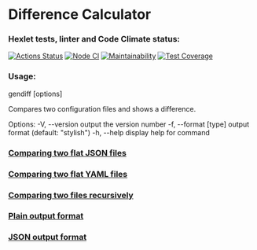 # Difference Calculator
### Hexlet tests, linter and Code Climate status:
[![Actions Status](https://github.com/ScreamStarIT/frontend-project-lvl2/workflows/hexlet-check/badge.svg)](https://github.com/ScreamStarIT/frontend-project-lvl2/actions)
[![Node CI](https://github.com/ScreamStarIT/frontend-project-lvl2/actions/workflows/nodejs.yml/badge.svg)](https://github.com/ScreamStarIT/frontend-project-lvl2/actions/workflows/nodejs.yml)
[![Maintainability](https://api.codeclimate.com/v1/badges/a36372ef7e7777842ded/maintainability)](https://codeclimate.com/github/ScreamStarIT/frontend-project-lvl2/maintainability)
[![Test Coverage](https://api.codeclimate.com/v1/badges/a36372ef7e7777842ded/test_coverage)](https://codeclimate.com/github/ScreamStarIT/frontend-project-lvl2/test_coverage)
### Usage:
gendiff [options] <filepath1> <filepath2>

Compares two configuration files and shows a difference.

Options:
  -V, --version        output the version number
  -f, --format [type]  output format (default: "stylish")
  -h, --help           display help for command
### [Comparing two flat JSON files](https://asciinema.org/a/JrX8NCVvq3d4eAAw507zvbHto)
### [Comparing two flat YAML files](https://asciinema.org/a/EfpMi27fVZTqctwmoGpgmqIkS)
### [Comparing two files recursively](https://asciinema.org/a/BaAhXvWml6kp9fiGYN5qwmDSI)
### [Plain output format](https://asciinema.org/a/q47lvr1jV0kcB58sMk8cegkeC)
### [JSON output format](https://asciinema.org/a/BUkjgM0XR5VRJhCqn0Zfay3Lt)